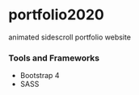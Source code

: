 # portfolio2020
animated sidescroll portfolio website

### Tools and Frameworks
- Bootstrap 4
- SASS

